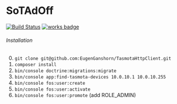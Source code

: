 # SoTAdOff
[![Build Status](https://travis-ci.org/EugenGanshorn/SoTAdOff.svg?branch=master)](https://travis-ci.org/EugenGanshorn/SoTAdOff)
[![works badge](https://cdn.rawgit.com/nikku/works-on-my-machine/v0.2.0/badge.svg)](https://github.com/nikku/works-on-my-machine)

###### Installation
0. `git clone git@github.com:EugenGanshorn/TasmotaHttpClient.git`
1. `composer install`
2. `bin/console doctrine:migrations:migrate`
3. `bin/console app:find-tasmota-devices 10.0.10.1 10.0.10.255`
4. `bin/console fos:user:create`
5. `bin/console fos:user:activate`
6. `bin/console fos:user:promote` (add ROLE_ADMIN)